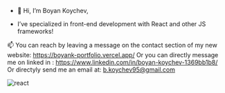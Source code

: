 - 👋 Hi, I’m Boyan Koychev,

-  I’ve specialized in front-end development with React and other JS frameworks!

  📫 You can reach by leaving a message on the contact section of my new website: https://boyank-portfolio.vercel.app/
      Or you can directly message me on linked in : https://www.linkedin.com/in/boyan-koychev-1369bb1b8/
      Or directyly send me an email at: b.koychev95@gmail.com


<!---
BoyanK95/BoyanK95 is a ✨ special ✨ repository because its `README.md` (this file) appears on your GitHub profile.
You can click the Preview link to take a look at your changes.
--->

![react](https://user-images.githubusercontent.com/92653208/207981607-a54907d7-d88b-4457-920e-85fa46b94e5a.png)
